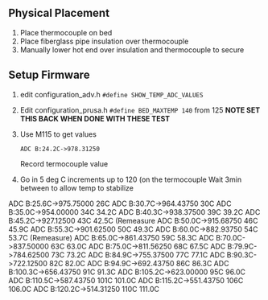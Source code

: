 

## Physical Placement

1. Place thermocouple on bed
2. Place fiberglass pipe insulation over thermocouple
3. Manually lower hot end over insulation and thermocouple to secure

## Setup Firmware
1. edit configuration_adv.h
    `#define SHOW_TEMP_ADC_VALUES`
2. Edit configuration_prusa.h
   `#define BED_MAXTEMP 140` from 125
   **NOTE SET THIS BACK WHEN DONE WITH THESE TEST**
4. Use M115 to get values
    ```
    ADC B:24.2C->978.31250
    ```
    Record termocouple value
    
5. Go in 5 deg C increments up to 120 (on the termocouple
   Wait 3min between to allow temp to stabilize

ADC B:25.6C->975.75000 26C
ADC B:30.7C->964.43750 30C
ADC B:35.0C->954.00000 34C 34.2C
ADC B:40.3C->938.37500 39C 39.2C
ADC B:45.2C->927.12500 43C 42.5C (Remeasure
ADC B:50.0C->915.68750 46C 45.9C
ADC B:55.3C->901.62500 50C 49.3C
ADC B:60.0C->882.93750 54C 53.7C (Remeasure)
ADC B:65.0C->861.43750 59C 58.3C
ADC B:70.0C->837.50000 63C 63.0C
ADC B:75.0C->811.56250 68C 67.5C
ADC B:79.9C->784.62500 73C 73.2C
ADC B:84.9C->755.37500 77C 77.1C
ADC B:90.3C->722.12500 82C 82.0C
ADC B:94.9C->692.43750 86C 86.3C
ADC B:100.3C->656.43750 91C 91.3C
ADC B:105.2C->623.00000 95C 96.0C
ADC B:110.5C->587.43750 101C 101.0C
ADC B:115.2C->551.43750 106C 106.0C
ADC B:120.2C->514.31250 110C 111.0C



<!--stackedit_data:
eyJoaXN0b3J5IjpbMjk3MzA2NTg5LDEwMDAwMzA3OTgsLTE3Mz
k5NjQ3NTMsMTIzOTI2OTUxOCwtNjk0Mjg1NDYwLDgxNzk2MjQy
NywxOTUxOTgwMDQzLDI1MTU3MDQ3MCwtNDU5MTAzMjA1LDgzMD
Y4NjAwMCwtMjEzMDg0NDEwNCwxMTE5MTY4NTc0LDE2NTIyMTMy
NDcsNzg2OTI2MzgxLDEzMjU3MDY0NzgsLTIwMjg0MjAxNjgsMT
c3OTc1NjU2OSwtMTQxMTM3MzMzNCwxMzE3Mzc1MDM2LC0xMTIz
NTk5NDMwXX0=
-->